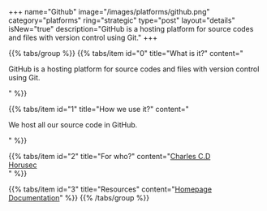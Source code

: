 +++
name="Github"
image="/images/platforms/github.png"
category="platforms"
ring="strategic"
type="post"
layout="details"
isNew="true"
description="GitHub is a hosting platform for source codes and files with version control using Git."
+++

{{% tabs/group %}}
  {{% tabs/item id="0" title="What is it?" content="<p>GitHub is a hosting platform for source codes and files with version control using Git.</p>" %}}
  
  {{% tabs/item id="1" title="How we use it?" content="<p>We host all our source code in GitHub.</p>" %}}
  
  {{% tabs/item id="2" title="For who?" content="<a href='https://charlescd.io/'>Charles C.D</a><br /><a href='https://horusec.io/site/'>Horusec</a><br />" %}}

  {{% tabs/item id="3" title="Resources" content="<a href='https://github.com/'>Homepage</a> <br /> <a href='https://docs.github.com/en/get-started'>Documentation</a>" %}}
{{% /tabs/group %}}
